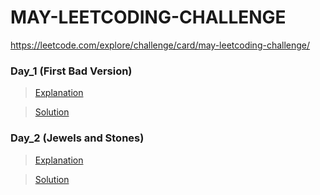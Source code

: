 # MAY-LEETCODING-CHALLENGE

https://leetcode.com/explore/challenge/card/may-leetcoding-challenge/


### Day_1 (First Bad Version)
> [Explanation](https://github.com/asingleneuron/leetcode-solutions/blob/master/may_leetcode_challenge/Day_1/README.md)

> [Solution](https://github.com/asingleneuron/leetcode-solutions/blob/master/may_leetcode_challenge/Day_1/first_bad_version.py)



### Day_2 (Jewels and Stones)
> [Explanation](https://github.com/asingleneuron/leetcode-solutions/blob/master/may_leetcode_challenge/Day_2/README.md)

> [Solution](https://github.com/asingleneuron/leetcode-solutions/blob/master/may_leetcode_challenge/Day_2/jewels_and_stones.py)



